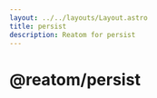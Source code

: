 ```yaml
---
layout: ../../layouts/Layout.astro
title: persist
description: Reatom for persist
---  
```

# @reatom/persist

